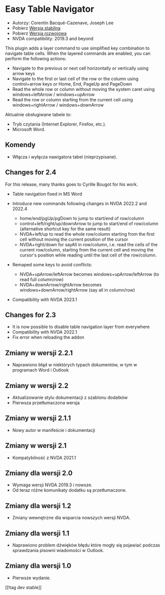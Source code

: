 # Easy Table Navigator #

* Autorzy: Corentin Bacqué-Cazenave, Joseph Lee
* Pobierz [Wersja stabilna][1]
* Pobierz [Wersja rozwojowa][2]
* NVDA compatibility: 2019.3 and beyond

This plugin adds a layer command to use simplified key combination to
navigate table cells.  When the layered commands are enabled, you can
perform the following actions:

* Navigate to the previous or next cell horizontally or vertically using
  arrow keys
* Navigate to the first or last cell of the row or the column using
  control+arrow keys or Home, End, PageUp and PageDown
* Read the whole row or column without moving the system caret using
  windows+leftArrow / windows+upArrow
* Read the row or column starting from the current cell using
  windows+rightArrow / windows+downArrow

Aktualnie obsługiwane tabele to:

* Tryb czytania (Internet Explorer, Firefox, etc.).
* Microsoft Word.

## Komendy

* Włącza i wyłącza nawigatora tabel (nieprzypisane).

## Changes for 2.4

For this release, many thanks goes to Cyrille Bougot for his work.

* Table navigation fixed in MS Word
* Introduce new commands following changes in NVDA 2022.2 and 2022.4

    * home/end/pgUp/pgDown to jump to start/end of row/column
    * control+left/right/up/downArrow to jump to start/end of row/column
      (alternative shortcut key for the same result)
    * NVDA+left/up to read the whole row/column starting from the first cell
      without moving the current position of the cursor
    * NVDA+right/down for sayAll in row/column, i.e. read the cells of the
      current row/column, starting from the current cell and moving the
      cursor's position while reading until the last cell of the row/column.

* Remaped some keys to avoid conflicts:

    * NVDA+upArrow/leftArrow becomes windows+upArrow/leftArrow (to read full
      column/row)
    * NVDA+downArrow/rightArrow becomes windows+downArrow/rightArrow (say
      all in column/row)

* Compatibility with NVDA 2023.1

## Changes for 2.3

* It is now possible to disable table navigation layer from everywhere
* Compatibility with NVDA 2022.1
* Fix error when reloading the addon

## Zmiany w wersji 2.2.1

* Naprawiono błąd w niektórych typach dokumentów, w tym w programach Word i
  Outlook

## Zmiany w wersji 2.2

* Aktualizowanie stylu dokumentacji z szablonu dodatków
* Pierwsza przetłumaczona wersja

## Zmiany w wersji 2.1.1

* Nowy autor w manifeście i dokumentacji

## Zmiany w wersji 2.1

* Kompatybilność z NVDA 2021.1

## Zmiany dla wersji 2.0

* Wymaga wersji NVDA 2019.3 i nowsze.
* Od teraz różne komunikaty dodatku są przetłumaczone.

## Zmiany dla wersji 1.2

* Zmiany wewnętrzne dla wsparcia nowszych wersji NVDA.

## Zmiany dla wersji 1.1

* Naprawiono problem dźwięków błędu które mogły się pojawiać podczas
  sprawdzania pisowni wiadomości w Outlook.

## Zmiany dla wersji 1.0

*   Pierwsze wydanie.

[[!tag dev stable]]

[1]: https://www.nvaccess.org/addonStore/legacy?file=etn

[2]: https://www.nvaccess.org/addonStore/legacy?file=etn-dev
